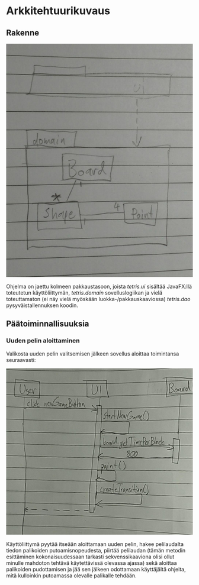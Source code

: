 # Arkkitehtuurikuvaus

## Rakenne

<img src="https://github.com/luxville/ot-harjoitustyo/blob/master/dokumentaatio/kuvat/luokka_pakkauskaavio.jpg">

Ohjelma on jaettu kolmeen pakkaustasoon, joista *tetris.ui* sisältää JavaFX:llä toteutetun käyttöliittymän, *tetris.domain* sovelluslogiikan ja vielä toteuttamaton (ei näy vielä myöskään luokka-/pakkauskaaviossa) *tetris.dao* pysyväistallennuksen koodin.

## Päätoiminnallisuuksia

### Uuden pelin aloittaminen

Valikosta uuden pelin valitsemisen jälkeen sovellus aloittaa toimintansa seuraavasti:

<img src="https://github.com/luxville/ot-harjoitustyo/blob/master/dokumentaatio/kuvat/sekvenssikaavio_uusi_peli.jpg">

Käyttöliittymä pyytää itseään aloittamaan uuden pelin, hakee pelilaudalta tiedon palikoiden putoamisnopeudesta, piirtää pelilaudan (tämän metodin esittäminen kokonaisuudessaan tarkasti sekvenssikaaviona olisi ollut minulle mahdoton tehtävä käytettävissä olevassa ajassa) sekä aloittaa palikoiden pudottamisen ja jää sen jälkeen odottamaan käyttäjältä ohjeita, mitä kulloinkin putoamassa olevalle palikalle tehdään.
